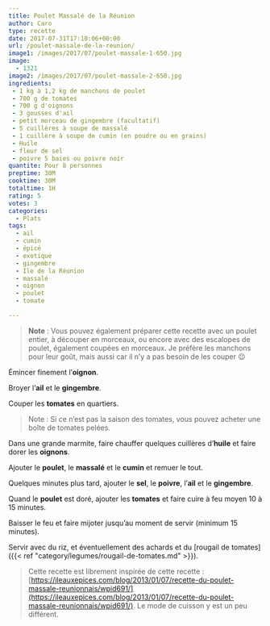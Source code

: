 ```yaml
---
title: Poulet Massalé de la Réunion
author: Caro
type: recette
date: 2017-07-31T17:10:06+00:00
url: /poulet-massale-de-la-reunion/
image1: /images/2017/07/poulet-massale-1-650.jpg
image:
  - 1321
image2: /images/2017/07/poulet-massale-2-650.jpg
ingredients:
 - 1 kg à 1,2 kg de manchons de poulet
 - 700 g de tomates
 - 700 g d'oignons
 - 3 gousses d'ail
 - petit morceau de gingembre (facultatif)
 - 5 cuillères à soupe de massalé
 - 1 cuillère à soupe de cumin (en poudre ou en grains)
 - Huile
 - fleur de sel
 - poivre 5 baies ou poivre noir
quantite: Pour 8 personnes
preptime: 30M
cooktime: 30M
totaltime: 1H
rating: 5
votes: 3
categories:
  - Plats
tags:
  - ail
  - cumin
  - épicé
  - exotique
  - gingembre
  - Ile de la Réunion
  - massalé
  - oignon
  - poulet
  - tomate

---
```

> **Note** : Vous pouvez également préparer cette recette avec un poulet entier, à découper en morceaux, ou encore avec des escalopes de poulet, également coupées en morceaux. Je préfère les manchons pour leur goût, mais aussi car il n&rsquo;y a pas besoin de les couper 😉

Émincer finement l&rsquo;**oignon**.

Broyer l&rsquo;**ail** et le **gingembre**.

Couper les **tomates** en quartiers.

> Note : Si ce n&rsquo;est pas la saison des tomates, vous pouvez acheter une boîte de tomates pelées.

Dans une grande marmite, faire chauffer quelques cuillères d&rsquo;**huile** et faire dorer les **oignons**.

Ajouter le **poulet**, le **massalé** et le **cumin** et remuer le tout.

Quelques minutes plus tard, ajouter le **sel**, le **poivre**, l&rsquo;**ail** et le **gingembre**.

Quand le **poulet** est doré, ajouter les **tomates** et faire cuire à feu moyen 10 à 15 minutes.

Baisser le feu et faire mijoter jusqu&rsquo;au moment de servir (minimum 15 minutes).

Servir avec du riz, et éventuellement des achards et du [rougail de tomates]({{< ref "category/legumes/rougail-de-tomates.md" >}}).

> Cette recette est librement inspirée de cette recette : [https://ileauxepices.com/blog/2013/01/07/recette-du-poulet-massale-reunionnais/wpid691/](https://ileauxepices.com/blog/2013/01/07/recette-du-poulet-massale-reunionnais/wpid691/). Le mode de cuisson y est un peu différent.
